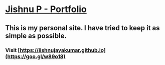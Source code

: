# [Jishnu P - Portfolio](https://goo.gl/w89o18)
## This is my personal site. I have tried to keep it as simple as possible.
### Visit [https://jishnujayakumar.github.io](https://goo.gl/w89o18)
